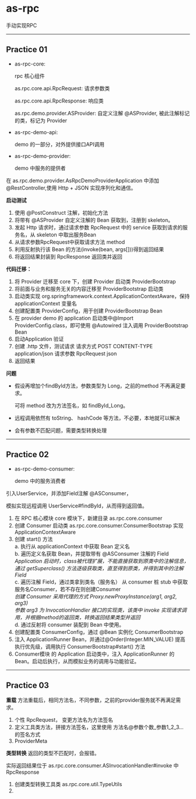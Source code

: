 # as-rpc
手动实现RPC

---

## Practice 01
- as-rpc-core:
    
    rpc 核心组件

    as.rpc.core.api.RpcRequest: 请求参数类

    as.rpc.core.api.RpcResponse: 响应类

    as.rpc.demo.provider.ASProvider: 自定义注解 @ASProvider, 被此注解标记的类，标记为 Provider

    

- as-rpc-demo-api:
    
    demo 的一部分，对外提供接口API调用

- as-rpc-demo-provider:

    demo 中服务的提供者

在 as.rpc.demo.provider.AsRpcDemoProviderApplication 中添加 @RestController,使用 Http + JSON 实现序列化和通信。

**启动测试**
1. 使用 @PostConstruct 注解，初始化方法
2. 将带有 @ASProvider 自定义注解的 Bean 获取到，注册到 skeleton。 
3. 发起 Http 请求时，通过请求参数 RpcRequest 中的 service 获取到请求的服务名，从 skeleton 中取出服务Bean
4. 从请求参数RpcRequest中获取请求方法 method
5. 利用反射执行该 Bean 的方法(invoke(bean, args[]))得到返回结果
6. 将返回结果封装到 RpcResponse 返回类并返回

**代码迁移：**
1. 将 Provider 迁移至 core 下，创建 Provider 启动类 ProviderBootstrap
2. 将前面与业务和服务无关的内容迁移至 ProviderBootstrap 启动类
3. 启动类实现 org.springframework.context.ApplicationContextAware，保持applicationContext 变量名
4. 创建配置类 ProviderConfig，用于创建 ProviderBootstrap Bean
5. 在 provider demo 的 application 启动类中@Import ProviderConfig.class，即可使用 @Autowired 注入调用 ProviderBootstrap Bean
6. 启动Application 验证
7. 创建 .http 文件，测试请求
   请求方式 POST
   CONTENT-TYPE application/json
   请求参数 RpcRequest json
8. 返回结果

**问题**

- 假设再增加个findById方法，参数类型为 Long，之前的method 不再满足要求。
    
    可将 method 改为方法签名，如 findById_Long。
- 远程调用依然有 toString、 hashCode 等方法，不必要，本地就可以解决
- 会有参数不匹配问题，需要类型转换处理

---

## Practice 02

- as-rpc-demo-consumer:

    demo 中的服务消费者

引入UserService，并添加Field注解 @ASConsumer， 

模拟实现远程调用 UserService#findById，从而得到返回值。

1. 在 RPC 核心模块 core 模块下，新建目录 as.rpc.core.consumer
2. 创建 Consumer 启动类 as.rpc.core.consumer.ConsumerBootstrap 实现 ApplicationContextAware
3. 创建 start() 方法 \
   a. 执行从 applicationContext 中获取 Bean 定义名 \
   b. 遍历定义名获取 Bean，并提取带有 @ASConsumer 注解的 Field\
      *Application 启动时，class被代理扩展，不能直接获取到原类中的注解信息，通过 getSuperclass() 方法逐级获取类，直至得到原类，并得到其中的注解Field*\
   c. 遍历注解 Field，通过类拿到类名（服务名） 从 consumer 桩 stub 中获取服务名Consumer，若不存在则创建Consumer \
      *创建 Consumer 采用代理的方式 Proxy.newProxyInstance(arg1, arg2, arg3)* \
      *参数 arg3 为 InvocationHandler 接口的实现类，该类中 invoke 实现请求调用，并根据method的返回类，转换返回结果类型并返回*\
   d. 通过反射将 consumer 装配到 Bean 中使用。
4. 创建配置类 ConsumerConfig，通过 @Bean 实例化 ConsumerBootstrap
5. 注入 ApplicationRunner Bean，并通过@Order(Integer.MIN_VALUE) 提高执行优先级，调用执行 ConsumerBootstrap#start() 方法
6. Consumer模块 的 Application 启动类中，注入 ApplicationRunner 的 Bean。启动后执行，从而模拟业务的调用与功能验证。
---
## Practice 03
**重载**
方法重载后，相同方法名，不同参数，之前的provider服务就不再满足需求。

1. 个性 RpcRequest， 变更方法名为方法签名
2. 定义工具类方法，拼接方法签名，这里使用 方法名@参数个数_参数1_2_3... 的签名方式
3. ProviderMeta

**类型转换**
返回的类型不匹配时，会报错。

实际返回结果位于 as.rpc.core.consumer.ASInvocationHandler#invoke 中 RpcResponse
1. 创建类型转换工具类 as.rpc.core.util.TypeUtils
2. 


